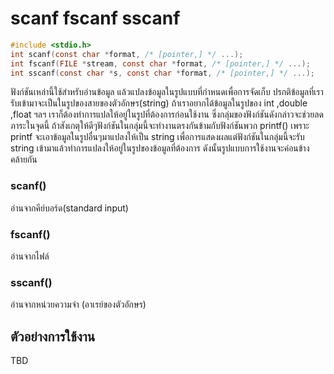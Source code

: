 # scanf fscanf sscanf
``` c
#include <stdio.h>
int scanf(const char *format, /* [pointer,] */ ...);
int fscanf(FILE *stream, const char *format, /* [pointer,] */ ...);
int sscanf(const char *s, const char *format, /* [pointer,] */ ...);
```
ฟังก์ชันเหล่านี้ใช้สำหรับอ่านข้อมูล แล้วแปลงข้อมูลในรูปแบบที่กำหนดเพื่อการจัดเก็บ ปรกติข้อมูลที่เรารับเข้ามาจะเป็นในรูปของสายของตัวอักษร(string) ถ้าเราอยากได้ข้อมูลในรูปของ int ,double ,float ฯลฯ เราก็ต้องทำการแปลให้อยู่ในรูปที่ต้องการก่อนใช้งาน ซึ่งกลุ่มของฟังก์ชันดังกล่าวจะช่วยลดภาระในจุดนี้ ถ้าสังเกตุให้ดีๆฟังก์ชันในกลุ่มนี้จะทำงานตรงกันข้ามกับฟังก์ชันพวก printf() เพราะ printf จะเอาข้อมูลในรูปอื่นๆมาแปลงให้เป็น string เพื่อการแสดงผลแต่ฟังก์ชันในกลุ่มนี้จะรับ string เข้ามาแล้วทำการแปลงให้อยู่ในรูปของข้อมูลที่ต้องการ ดังนั้นรูปแบบการใช้งานจะค่อนข้างคล้ายกัน
### scanf()
อ่านจากคีย์บอร์ด(standard input)
### fscanf()
อ่านจากไฟล์
### sscanf()
อ่านจากหน่วยความจำ (อาเรย์ของตัวอักษร)

## ตัวอย่างการใช้งาน

TBD
